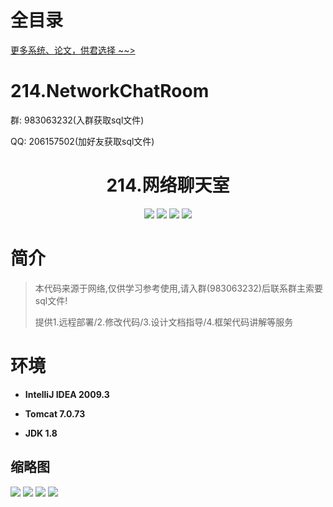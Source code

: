 # 全目录

[更多系统、论文，供君选择 ~~>](https://www.yuque.com/wisebit/blog)

#  214.NetworkChatRoom

<p>群: 983063232(入群获取sql文件)</p>
<p>QQ: 206157502(加好友获取sql文件)</p>

<p><h1 align="center">214.网络聊天室</h1></p>




<p align="center">
	<img src="https://img.shields.io/badge/jdk-1.8-orange.svg"/>
    <img src="https://img.shields.io/badge/spring-5.x-lightgrey.svg"/>
    <img src="https://img.shields.io/badge/springmvc-3.x-blue.svg"/>
    <img src="https://img.shields.io/badge/Html-5.x-yellow.svg"/>
</p>

# 简介


> 本代码来源于网络,仅供学习参考使用,请入群(983063232)后联系群主索要sql文件!
>
> 提供1.远程部署/2.修改代码/3.设计文档指导/4.框架代码讲解等服务
>
>



# 环境

- <b>IntelliJ IDEA 2009.3</b>

- <b>Tomcat 7.0.73</b>

- <b>JDK 1.8</b>




## 缩略图

![](https://bitwise.oss-cn-heyuan.aliyuncs.com/2024/9/10/336b8408-1d23-4a61-a3b7-7c5fb26f5a5c.png)
![](https://bitwise.oss-cn-heyuan.aliyuncs.com/2024/9/10/2f40446d-1d0b-445f-9edd-f74c6dd19f4e.png)
![](https://bitwise.oss-cn-heyuan.aliyuncs.com/2024/9/10/7b54e4a7-f844-4ea5-ab8b-0a0aaa4ea75d.png)
![](https://bitwise.oss-cn-heyuan.aliyuncs.com/2024/9/10/48e2e7fb-c225-440c-99ce-628c966f7369.png)


